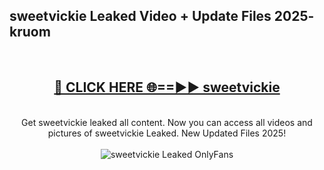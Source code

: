 <h2>sweetvickie Leaked Video + Update Files 2025- kruom</h2>
<br>
<div align="center">
<h2><a href="https://libra.edu.pl?sweetvickie" rel="nofollow">🔴 CLICK HERE 🌐==►► sweetvickie</a></h2>
<br>
Get sweetvickie leaked all content. Now you can access all videos and pictures of sweetvickie Leaked. New Updated Files 2025!
<br>
<br>
<a href="https://libra.edu.pl?sweetvickie" rel="nofollow" data-target="animated-image.originalLink"><img src="https://i.ibb.co.com/WyWwxjT/player-gif2.gif" alt="sweetvickie Leaked OnlyFans" style="max-width: 100%; display: inline-block;" data-target="animated-image.originalImage"></a>
</div>
<br>